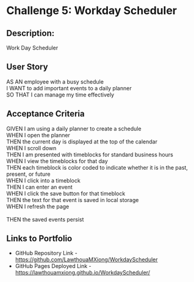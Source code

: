 # Challenge 5: Workday Scheduler

## **Description:**
Work Day Scheduler

## **User Story**
AS AN employee with a busy schedule<br />
I WANT to add important events to a daily planner<br />
SO THAT I can manage my time effectively<br />

## **Acceptance Criteria**
GIVEN I am using a daily planner to create a schedule<br />
WHEN I open the planner<br />
THEN the current day is displayed at the top of the calendar<br />
WHEN I scroll down<br />
THEN I am presented with timeblocks for standard business hours<br />
WHEN I view the timeblocks for that day<br />
THEN each timeblock is color coded to indicate whether it is in the past, present, or future<br />
WHEN I click into a timeblock<br />
THEN I can enter an event<br />
WHEN I click the save button for that timeblock<br />
THEN the text for that event is saved in local storage<br />
WHEN I refresh the page<br /><br />
THEN the saved events persist<br />

## **Links to Portfolio**
* GitHub Repository Link - https://github.com/LawthouaMXiong/WorkdayScheduler
* GitHub Pages Deployed Link - https://lawthouamxiong.github.io/WorkdayScheduler/
